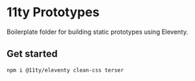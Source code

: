 # 11ty Prototypes
Boilerplate folder for building static prototypes using Eleventy.

## Get started

```
npm i @11ty/eleventy clean-css terser
```